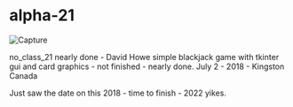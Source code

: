 # alpha-21


![Capture](https://user-images.githubusercontent.com/33843929/121430976-ce3e1180-c946-11eb-8323-02472c7aa598.PNG)


no_class_21 nearly done - David Howe
simple blackjack game with tkinter gui and card graphics - not finished - nearly done. July 2 - 2018 - Kingston Canada

Just saw the date on this 2018 - time to finish - 2022 yikes.
